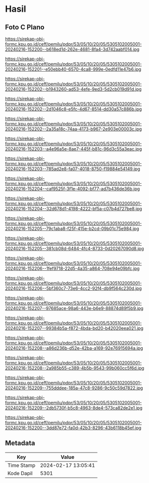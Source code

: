 # Hasil

## Foto C Plano

https://sirekap-obj-formc.kpu.go.id/ceff/pemilu/pdpr/53/05/10/20/05/5305102005001-20240216-152200--b618ed1d-262e-4681-8fa4-3d742aabf014.jpg

https://sirekap-obj-formc.kpu.go.id/ceff/pemilu/pdpr/53/05/10/20/05/5305102005001-20240216-152201--e50ebb40-6570-4ca8-999e-0edfd11e47b6.jpg

https://sirekap-obj-formc.kpu.go.id/ceff/pemilu/pdpr/53/05/10/20/05/5305102005001-20240216-152202--b1943260-ad53-4efe-9ed3-5d2cb019d91d.jpg

https://sirekap-obj-formc.kpu.go.id/ceff/pemilu/pdpr/53/05/10/20/05/5305102005001-20240216-152202--2d1046c8-e5fc-4d67-8514-dd30a57c886b.jpg

https://sirekap-obj-formc.kpu.go.id/ceff/pemilu/pdpr/53/05/10/20/05/5305102005001-20240216-152202--2a35a18c-74aa-4173-b967-2e903e00003c.jpg

https://sirekap-obj-formc.kpu.go.id/ceff/pemilu/pdpr/53/05/10/20/05/5305102005001-20240216-152203--a4e96a5e-8ae7-445f-b81c-96d3c55a3eac.jpg

https://sirekap-obj-formc.kpu.go.id/ceff/pemilu/pdpr/53/05/10/20/05/5305102005001-20240216-152203--785ad2e8-fa07-4018-8750-f19884e54149.jpg

https://sirekap-obj-formc.kpu.go.id/ceff/pemilu/pdpr/53/05/10/20/05/5305102005001-20240216-152204--caf9525f-3f1e-4092-bf77-ad7b436de36b.jpg

https://sirekap-obj-formc.kpu.go.id/ceff/pemilu/pdpr/53/05/10/20/05/5305102005001-20240216-152204--32d678d1-4198-4222-bf5a-c07b4d727be8.jpg

https://sirekap-obj-formc.kpu.go.id/ceff/pemilu/pdpr/53/05/10/20/05/5305102005001-20240216-152205--79c1aba8-f25f-415e-b2cd-09b01c75e984.jpg

https://sirekap-obj-formc.kpu.go.id/ceff/pemilu/pdpr/53/05/10/20/05/5305102005001-20240216-152205--381cb08d-6484-4fc4-8733-0d20267090d8.jpg

https://sirekap-obj-formc.kpu.go.id/ceff/pemilu/pdpr/53/05/10/20/05/5305102005001-20240216-152206--1fef9718-22d5-4a35-a864-708e94e09bfc.jpg

https://sirekap-obj-formc.kpu.go.id/ceff/pemilu/pdpr/53/05/10/20/05/5305102005001-20240216-152206--5bf360c7-73e6-4cc2-92f4-db9f564c230d.jpg

https://sirekap-obj-formc.kpu.go.id/ceff/pemilu/pdpr/53/05/10/20/05/5305102005001-20240216-152207--97685ace-98a6-443e-b6e9-88874d89f5b9.jpg

https://sirekap-obj-formc.kpu.go.id/ceff/pemilu/pdpr/53/05/10/20/05/5305102005001-20240216-152207--99384b5a-f872-4bda-bd20-b42020eea021.jpg

https://sirekap-obj-formc.kpu.go.id/ceff/pemilu/pdpr/53/05/10/20/05/5305102005001-20240216-152208--a86d236b-d52e-42ba-a169-92e76915694a.jpg

https://sirekap-obj-formc.kpu.go.id/ceff/pemilu/pdpr/53/05/10/20/05/5305102005001-20240216-152208--2a985b55-c389-4b5b-9543-99b060cc5f6d.jpg

https://sirekap-obj-formc.kpu.go.id/ceff/pemilu/pdpr/53/05/10/20/05/5305102005001-20240216-152209--755dddee-185a-47c8-9286-9c50c59d7822.jpg

https://sirekap-obj-formc.kpu.go.id/ceff/pemilu/pdpr/53/05/10/20/05/5305102005001-20240216-152209--2db5730f-b5c8-4963-8de4-573ca82de2e1.jpg

https://sirekap-obj-formc.kpu.go.id/ceff/pemilu/pdpr/53/05/10/20/05/5305102005001-20240216-152200--3dd87e72-fa0d-42b3-8296-43b6118b45ef.jpg


## Metadata

| Key        | Value               |
| ---------- | ------------------- |
| Time Stamp | 2024-02-17 13:05:41 |
| Kode Dapil | 5301                |




